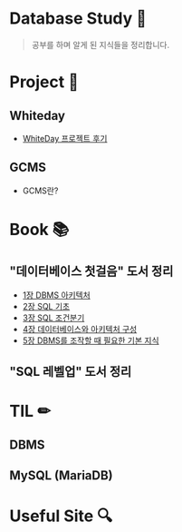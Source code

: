 # Database Study 💾
> 공부를 하며 알게 된 지식들을 정리합니다.

# Project 📌

## Whiteday 
- [WhiteDay 프로젝트 후기](./Project/Review.md)

## GCMS
- GCMS란?

# Book 📚

## "데이터베이스 첫걸음" 도서 정리 
- [1장 DBMS 아키텍처](./Books/database-first-steps/DBMS-architecture.md)
- [2장 SQL 기초](./Books/database-first-steps/basic-SQL.md)
- [3장 SQL 조건분기](./Books/database-first-steps/SQL-conditional-branch.md)
- [4장 데이터베이스와 아키텍처 구성](./Books/database-first-steps/architecture-configuration.md)
- [5장 DBMS를 조작할 때 필요한 기본 지식](./Books/database-first-steps/connection-and-management-command.md)

## "SQL 레벨업" 도서 정리

# TIL ✏

## DBMS

## MySQL (MariaDB)

# Useful Site 🔍